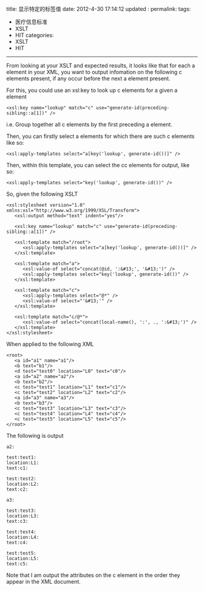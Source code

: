 title:  显示特定的标签值
date: 2012-4-30 17:14:12
updated	:
permalink:
tags:
- 医疗信息标准
- XSLT
- HIT
categories:
- XSLT
- HIT

---


From looking at your XSLT and expected results, it looks like that for each a element in your XML, you want to output infomation on the following c elements present, if any occur before the next a element present.

For this, you could use an xsl:key to look up c elements for a given a element
```
<xsl:key name="lookup" match="c" use="generate-id(preceding-sibling::a[1])" />
```
i.e. Group together all c elements by the first preceding a element.

Then, you can firstly select a elements for which there are such c elements like so:
```
<xsl:apply-templates select="a[key('lookup', generate-id())]" />
```
Then, within this template, you can select the cc elements for output, like so:
```
<xsl:apply-templates select="key('lookup', generate-id())" />
```
So, given the following XSLT

```
<xsl:stylesheet version="1.0" xmlns:xsl="http://www.w3.org/1999/XSL/Transform">
   <xsl:output method="text" indent="yes"/>

   <xsl:key name="lookup" match="c" use="generate-id(preceding-sibling::a[1])" />

   <xsl:template match="/root">
      <xsl:apply-templates select="a[key('lookup', generate-id())]" />
   </xsl:template>

   <xsl:template match="a">
      <xsl:value-of select="concat(@id, ':&#13;', '&#13;')" />
      <xsl:apply-templates select="key('lookup', generate-id())" />
   </xsl:template>

   <xsl:template match="c">
      <xsl:apply-templates select="@*" />
      <xsl:value-of select="'&#13;'" />
   </xsl:template>

   <xsl:template match="c/@*">
      <xsl:value-of select="concat(local-name(), ':', ., ':&#13;')" />
   </xsl:template>
</xsl:stylesheet>
```
When applied to the following XML
```
<root>
   <a id="a1" name="a1"/>
   <b text="b1"/>
   <d test="test0" location="L0" text="c0"/>
   <a id="a2" name="a2"/>
   <b text="b2"/>
   <c test="test1" location="L1" text="c1"/>
   <c test="test2" location="L2" text="c2"/>
   <a id="a3" name="a3"/>
   <b text="b3"/>
   <c test="test3" location="L3" text="c3"/>
   <c test="test4" location="L4" text="c4"/>
   <c test="test5" location="L5" text="c5"/>
</root>
```
The following is output
```
a2:

test:test1:
location:L1:
text:c1:

test:test2:
location:L2:
text:c2:

a3:

test:test3:
location:L3:
text:c3:

test:test4:
location:L4:
text:c4:

test:test5:
location:L5:
text:c5:
```
Note that I am output the attributes on the c element in the order they appear in the XML document.
